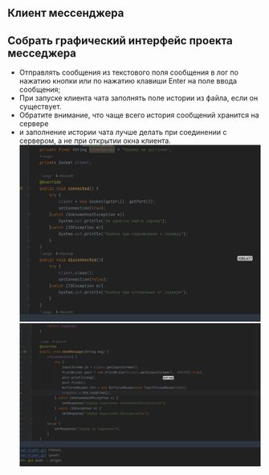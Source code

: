 ## Клиент мессенджера
## Собрать графический интерфейс проекта месседжера
* Отправлять сообщения из текстового поля сообщения в лог по нажатию кнопки или по нажатию клавиши Enter на поле ввода сообщения;
* При запуске клиента чата заполнять поле истории из файла, если он существует. 
* Обратите внимание, что чаще всего история сообщений хранится на сервере 
* и заполнение истории чата лучше делать при соединении с сервером, а не при открытии окна клиента.
![Screen1](./Screen1.png)
![Screen2](./Screen.png)